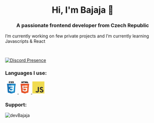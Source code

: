 <h1 align="center">Hi, I'm Bajaja 👋</h1> 
<h3 align="center">A passionate frontend developer from Czech Republic </h3>
<p>I’m currently working on few private projects and I’m currently learning Javascripts & React</p>
<br>
  
[![Discord Presence](https://lanyard.cnrad.dev/api/858228865663107093)](https://discord.com/users/858228865663107093)



<h3 align="left">Languages I use:</h3>
<p align="left"> <a href="https://www.w3schools.com/css/" target="_blank" rel="noreferrer"> <img src="https://raw.githubusercontent.com/devicons/devicon/master/icons/css3/css3-original-wordmark.svg" alt="css3" width="40" height="40"/> </a> <a href="https://www.w3.org/html/" target="_blank" rel="noreferrer"> <img src="https://raw.githubusercontent.com/devicons/devicon/master/icons/html5/html5-original-wordmark.svg" alt="html5" width="40" height="40"/> </a> <a href="https://developer.mozilla.org/en-US/docs/Web/JavaScript" target="_blank" rel="noreferrer"> <img src="https://raw.githubusercontent.com/devicons/devicon/master/icons/javascript/javascript-original.svg" alt="javascript" width="40" height="40"/> </a> </p>

<h3 align="left">Support:</h3>
<p><a href="https://ko-fi.com/devBajaja"> <img align="left" src="https://cdn.ko-fi.com/cdn/kofi3.png?v=3" height="50" width="210" alt="devBajaja" /></a></p><br><br>
